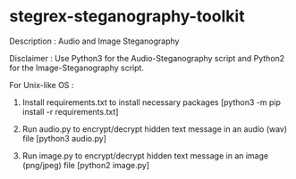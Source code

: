 # stegrex-steganography-toolkit

Description : Audio and Image Steganography

Disclaimer : Use Python3 for the Audio-Steganography script and Python2 for the Image-Steganography script.

For Unix-like OS :

1. Install requirements.txt to install necessary packages [python3 -m pip install -r requirements.txt] 

2. Run audio.py to encrypt/decrypt hidden text message in an audio (wav) file [python3 audio.py]

3. Run image.py to encrypt/decrypt hidden text message in an image (png/jpeg) file  [python2 image.py]
